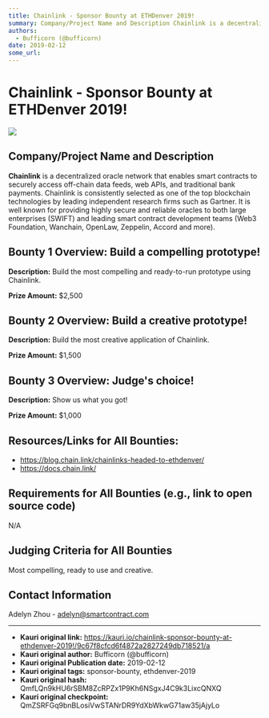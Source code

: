 ```yaml
---
title: Chainlink - Sponsor Bounty at ETHDenver 2019!
summary: Company/Project Name and Description Chainlink is a decentralized oracle network that enables smart contracts to securely access off-chain data feeds, web APIs, and traditional bank payments. Chainlink is consistently selected as one of the top blockchain technologies by leading independent research firms such as Gartner. It is well known for providing highly secure and reliable oracles to both large enterprises (SWIFT) and leading smart contract development teams (Web3 Foundation, Wanchain, Ope
authors:
  - Bufficorn (@bufficorn)
date: 2019-02-12
some_url: 
---
```


# Chainlink - Sponsor Bounty at ETHDenver 2019!

![](https://ipfs.infura.io/ipfs/QmcdSiuTZ3x9aHapCsbmoJEmPC4Gn1PLjMdXcXELARPEEQ)


## Company/Project Name and Description

**Chainlink** is a decentralized oracle network that enables smart contracts to securely access off-chain data feeds, web APIs, and traditional bank payments. Chainlink is consistently selected as one of the top blockchain technologies by leading independent research firms such as Gartner. It is well known for providing highly secure and reliable oracles to both large enterprises (SWIFT) and leading smart contract development teams (Web3 Foundation, Wanchain, OpenLaw, Zeppelin, Accord and more).

## Bounty 1 Overview: Build a compelling prototype! 

**Description:** Build the most compelling and ready-to-run prototype using Chainlink.

**Prize Amount:** $2,500

## Bounty 2 Overview: Build a creative prototype! 

**Description:** Build the most creative application of Chainlink.

**Prize Amount:** $1,500

## Bounty 3 Overview: Judge's choice!

**Description:** Show us what you got!

**Prize Amount:** $1,000

## Resources/Links for All Bounties:
- https://blog.chain.link/chainlinks-headed-to-ethdenver/
- https://docs.chain.link/

## Requirements for All Bounties (e.g., link to open source code)
N/A

## Judging Criteria for All Bounties

Most compelling, ready to use and creative. 

## Contact Information

Adelyn Zhou - adelyn@smartcontract.com






---

- **Kauri original link:** https://kauri.io/chainlink-sponsor-bounty-at-ethdenver-2019!/9c67f8cfcd6f4872a2827249db718521/a
- **Kauri original author:** Bufficorn (@bufficorn)
- **Kauri original Publication date:** 2019-02-12
- **Kauri original tags:** sponsor-bounty, ethdenver-2019
- **Kauri original hash:** QmfLQn9kHU6rSBM8ZcRPZx1P9Kh6NSgxJ4C9k3LixcQNXQ
- **Kauri original checkpoint:** QmZSRFGq9bnBLosiVwSTANrDR9YdXbWkwG71aw35jAjyLo



